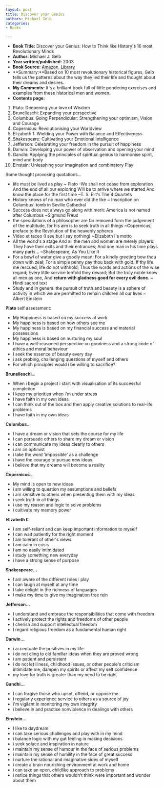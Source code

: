 ```yaml
---
layout: post
title: Discover your Genius
authors: Michael Gelb
categories:
- Books

---
```



- **Book Title:**  Discover your Genius: How to Think like History's 10 most Revolutionary Minds
- **Author:** Michael J. Gelb
- **Year written/published:**  2003
- **Book Source:**  [Amazon](http://www.amazon.com/Discover-Your-Genius-Historys-Revolutionary/dp/0060937904/ref=sr_1_2/002-0774290-2058425?ie=UTF8&s=books&qid=1185026996&sr=8-2), [Library](http://vistaweb.nlb.gov.sg/cgi-bin/cw_cgi?fullRecord+2103+3002+11797039+1+0)
- **Summary:**Based on 10 most revolutionary historical figures, Gelb tells us the patterns about the way they led their life and thought about their dreams and desires.
- **My Comments:** It's a brilliant book full of little pondering exercises and examples from these historical men and women.
- **Contents page:**

1. Plato: Deepening your love of Wisdom
2. Brunelleschi: Expanding your perspective
3. Columbus: Going Perpendicular: Strengthening your optimism, Vision and Courage
4. Copernicus: Revolutionising your Worldview
5. Elizabeth 1: Wielding your Power with Balance and Effectiveness
6. Shakespeare: Cultivating your Emotional Intelligence
7. Jefferson: Celebrating your freedom in the pursuit of happiness
8. Darwin: Developing your power of observation and opening your mind
9. Gandhi: Applying the principles of spiritual genius to harmonise spirit, mind and body
10. Einstein: Unleashing your imagination and combinatory Play

Some thought provoking quotations...

- life must be lived as play ~ Plato
-We shall not cease from exploration And the end of all our exploring Will be to arrive where we started And know the place for the first time ~T. S. Elit's The 4 Quartets
- History knows of no man who ever did the like ~ Inscription on Columbus' tomb in Seville Cathedral
- Success does not always go along with merit: America is not named after Columbus ~Sigmund Freud
- the speculations of a philosopher are far removed form the judgement of the multitude, for his aim is to seek truth in all things ~Copernicus, preface to the Revolution of the heavenly spheres
- Video et taceo (I see but i say nothing) ~Elizabeth I's motto
- All the world's a stage And all the men and women are merely players: They have their exits and their entrances; And one man in his time plays many parts... ~Shakespeare, As You Like It
- For a bowl of water give a goodly mean; For a kindly greeting bow thou down with zeal; For a simple penny pay thou back with gold; If thy life me rescued, life do not withhold; Thus the words and actions of the wise regard; Every little service tenfold they reward; But the truly noble know all men as one, And **return with gladness good for every evil done**. ~ Hindi sacred text
- Study and in general the pursuit of truth and beauty is a sphere of activity in which we are permitted to remain children all our lives ~ Albert Einstein

**Plato** self assessment:

- My Happiness is based on my success at work
- My happiness is based on how others see me
- My happiness is based on my financial success and material possessions
- My happiness is based on nurturing my soul
- I have a well-reasoned perspective on goodness and a strong code of ethics and moral behaviour
- I seek the essence of beauty every day
- i ask probing, challenging questions of myself and others
- For which principles would i be willing to sacrifice?

**Brunelleschi**...

- When i begin a project i start with visualisation of its successful completion
- I keep my priorities when i'm under stress
- I have faith in my own ideas
- I can think out of the box and then apply creative solutions to real-life problems
- I have faith in my own ideas

**Columbus**...

- I have a dream or vision that sets the course for my life
- I can persuade others to share my dream or vision
- i can communicate my ideas clearly to others
- i am an optimist
- i take the word 'impossible' as a challenge
- i have the courage to pursue new ideas
- i believe that my dreams will become a reality

**Copernicus**...

- My mind is open to new ideas
- i am willing to question my assumptions and beliefs
- i am sensitive to others when presenting them with my ideas
- i seek truth in all things
- i use my reason and logic to solve problems
- i cultivate my memory power

**Elizabeth I:**

- I am self-reliant and can keep important information to myself
- I can wait patiently for the right moment
- I am tolerant of other's views
- I am calm in crisis
- I am no easily intimidated
- i study something new everyday
- i have a strong sense of purpose

**Shakespeare...**

- I am aware of the different roles i play
- I can laugh at myself at any time
- I take delight in the richness of languages
- I make my time to give my imagination free rein

**Jefferson...**

- I understand and embrace the responsibilities that come with freedom
- I actively protect the rights and freedoms of other people
- I cherish and support intellectual freedom
- I regard religious freedom as a fundamental human right

**Darwin...**

- i accentuate the positives in my life
- i do not cling to old familiar ideas when they are proved wrong
- i am patient and persistent
- i do not let illness, childhood issues, or other people's criticism intimidate me, dampen my spirits or affect my self confidence
- my love for truth is greater than my need to be right

**Gandhi...**

- I can forgive those who upset, offend, or oppose me
- I regularly experience service to others as a source of joy
- i'm vigilant in monitoring my own integrity
- i believe in and practise nonviolence in dealings with others

**Einstein...**

- I like to daydream
- i can take serious challenges and play with in my mind
- i balance logic with my gut feeling in making decisions
- i seek solace and inspiration in nature
- i maintain my sense of humour in the face of serious problems
- i maintain my sense of humility in the face of great success
- i nurture the rational and imaginative sides of myself
- i create a brain nourishing environment at work and home
- i can take an open, childlike approach to problems
- i notice things that others wouldn't think were important and wonder about them
